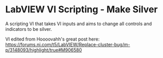 # LabVIEW VI Scripting - Make Silver
 A scripting VI that takes VI inputs and aims to change all controls and indicators to be silver. 
 
VI edited from Hoooovahh's great post here: https://forums.ni.com/t5/LabVIEW/Replace-cluster-bug/m-p/3148093/highlight/true#M906580